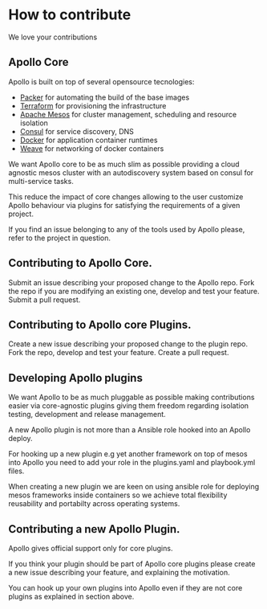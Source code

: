 How to contribute
=================

We love your contributions

## Apollo Core

Apollo is built on top of several opensource tecnologies:

* [Packer](https://packer.io) for automating the build of the base images
* [Terraform](https://www.terraform.io/) for provisioning the infrastructure
* [Apache Mesos](http://mesos.apache.org/) for cluster management, scheduling and resource isolation
* [Consul](http://consul.io) for service discovery, DNS
* [Docker](http://docker.io) for application container runtimes
* [Weave](https://github.com/zettio/weave) for networking of docker containers

We want Apollo core to be as much slim as possible providing a cloud agnostic mesos cluster with an autodiscovery system based on consul for multi-service tasks.

This reduce the impact of core changes allowing to the user customize Apollo behaviour via plugins for satisfying the requirements of a given project.

If you find an issue belonging to any of the tools used by Apollo please, refer to the project in question.

## Contributing to Apollo Core.

Submit an issue describing your proposed change to the Apollo repo.
Fork the repo if you are modifying an existing one, develop and test your feature.
Submit a pull request.

## Contributing to Apollo core Plugins.

Create a new issue describing your proposed change to the plugin repo.
Fork the repo, develop and test your feature.
Create a pull request.

## Developing Apollo plugins

We want Apollo to be as much pluggable as possible making contributions easier via core-agnostic plugins giving them freedom regarding isolation testing, development and release management.

A new Apollo plugin is not more than a Ansible role hooked into an Apollo deploy.

For hooking up a new plugin e.g yet another framework on top of mesos into Apollo you need to add your role in the plugins.yaml and playbook.yml files.

When creating a new plugin we are keen on using ansible role for deploying mesos frameworks inside containers so we achieve total flexibility reusability and portabilty across operating systems.

## Contributing a new Apollo Plugin.

Apollo gives official support only for core plugins.

If you think your plugin should be part of Apollo core plugins please create a new issue describing your feature, and explaining the motivation.

You can hook up your own plugins into Apollo even if they are not core plugins as explained in section above.